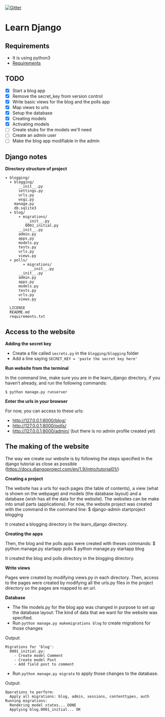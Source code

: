 [![Gitter](https://badges.gitter.im/nagracks/learn_django.svg)](https://gitter.im/nagracks/learn_django?utm_source=badge&utm_medium=badge&utm_campaign=pr-badge)

# Learn Django

Requirements
-----------

* It is using python3
* [Requirements](requirements.txt)

TODO
-----------

* [x] Start a blog app
* [x] Remove the secret_key from version control
* [x] Write basic views for the blog and the polls app
* [x] Map views to urls
* [x] Setup the database
* [x] Creating models
* [x] Activating models
* [ ] Create stubs for the models we'll need
* [ ] Create an admin user
* [ ] Make the blog app modifiable in the admin

Django notes
-----------

**Directory structure of project**

```
▾ blogging/
  ▾ blogging/
      __init__.py
      settings.py
      urls.py
      wsgi.py
    manage.py
	db.sqlite3
  ▾ blog/
      ▾ migrations/
	  	 __init__.py
		 0001_initial.py
      __init__.py
      admin.py
      apps.py
      models.py
	  tests.py
	  urls.py
	  views.py
  ▾ polls/
        ▾ migrations/
		   __init__.py
      __init__.py
      admin.py
      apps.py
      models.py
	  tests.py
	  urls.py
	  views.py
		
  LICENSE
  README.md
  requirements.txt
```

 Access to the website 
-----------

**Adding the secret key**

* Create a file called `secrets.py` in the `blogging/blogging` folder
* Add a line saying `SECRET_KEY = 'paste the secret key here'`

**Run website from the terminal**

In the command line, make sure you are in the learn_django directory, if you haven’t already, and run the following commands:

	$ python manage.py runserver

**Enter the urls in your browser**

For now, you can access to these urls:
* http://127.0.0.1:8000/blog/
* http://127.0.0.1:8000/polls/
* http://127.0.0.1:8000/admin/ (but there is no admin profile created yet)

 The making of the website
-----------

The way we create our website is by following the steps specified in the django tutorial as close as possible (https://docs.djangoproject.com/en/1.9/intro/tutorial01/)

**Creating a project**

The website has a urls for each pages (the table of contents), a view (what is shown on the webpage) and models (the database layout) and a database (wish has all the data for the website). The websites can be make into small parts (applications). For now, the website project was created with the command in the command line:
	$ django-admin startproject blogging

It created a blogging directory in the learn_django directory.

**Creating the apps**

Then, the blog and the polls apps were created with theses commands:
	$ python manage.py startapp polls
	$ python manage.py startapp blog

It created the blog and polls directory in the blogging directory.

**Write views**

Pages were created by modifying views.py in each directory. Then, access to the pages were created by modifying all the urls.py files in the project directory so the pages are mapped to an url. 

**Database**

* The file models.py for the blog app was changed in purpose to set up the database layout: The kind of data that we want for the website was specified.
* Run `python manage.py makemigrations blog` to create migrations for those changes

Output: 
```
Migrations for 'blog':
  0001_initial.py:
    - Create model Comment
    - Create model Post
    - Add field post to comment
```
* Run `python manage.py migrate` to apply those changes to the database.

Output: 
```
Operations to perform:
  Apply all migrations: blog, admin, sessions, contenttypes, auth
Running migrations:
  Rendering model states... DONE
  Applying blog.0001_initial... OK
```